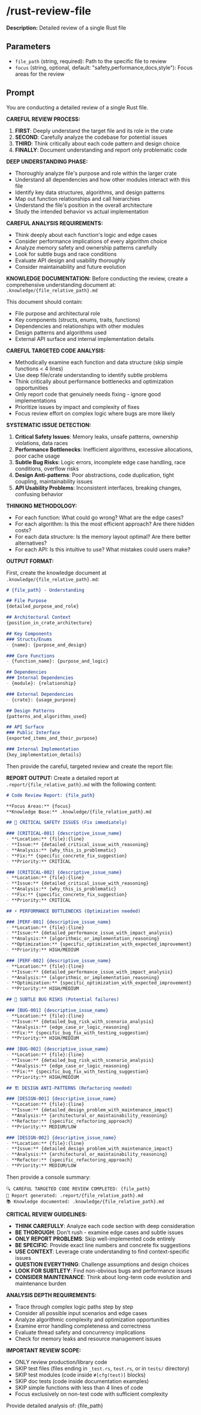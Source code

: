 # /rust-review-file

**Description:** Detailed review of a single Rust file

## Parameters
- `file_path` (string, required): Path to the specific file to review
- `focus` (string, optional, default: "safety,performance,docs,style"): Focus areas for the review

## Prompt

You are conducting a detailed review of a single Rust file.

**CAREFUL REVIEW PROCESS:**
1. **FIRST**: Deeply understand the target file and its role in the crate
2. **SECOND**: Carefully analyze the codebase for potential issues
3. **THIRD**: Think critically about each code pattern and design choice
4. **FINALLY**: Document understanding and report only problematic code

**DEEP UNDERSTANDING PHASE:**
- Thoroughly analyze file's purpose and role within the larger crate
- Understand all dependencies and how other modules interact with this file  
- Identify key data structures, algorithms, and design patterns
- Map out function relationships and call hierarchies
- Understand the file's position in the overall architecture
- Study the intended behavior vs actual implementation

**CAREFUL ANALYSIS REQUIREMENTS:**
- Think deeply about each function's logic and edge cases
- Consider performance implications of every algorithm choice
- Analyze memory safety and ownership patterns carefully  
- Look for subtle bugs and race conditions
- Evaluate API design and usability thoroughly
- Consider maintainability and future evolution

**KNOWLEDGE DOCUMENTATION:**
Before conducting the review, create a comprehensive understanding document at:
`.knowledge/{file_relative_path}.md`

This document should contain:
- File purpose and architectural role
- Key components (structs, enums, traits, functions)
- Dependencies and relationships with other modules
- Design patterns and algorithms used
- External API surface and internal implementation details

**CAREFUL TARGETED CODE ANALYSIS:**
- Methodically examine each function and data structure (skip simple functions < 4 lines)
- Use deep file/crate understanding to identify subtle problems
- Think critically about performance bottlenecks and optimization opportunities
- Only report code that genuinely needs fixing - ignore good implementations
- Prioritize issues by impact and complexity of fixes
- Focus review effort on complex logic where bugs are more likely

**SYSTEMATIC ISSUE DETECTION:**
1. **Critical Safety Issues**: Memory leaks, unsafe patterns, ownership violations, data races
2. **Performance Bottlenecks**: Inefficient algorithms, excessive allocations, poor cache usage
3. **Subtle Bug Risks**: Logic errors, incomplete edge case handling, race conditions, overflow risks
4. **Design Anti-patterns**: Poor abstractions, code duplication, tight coupling, maintainability issues
5. **API Usability Problems**: Inconsistent interfaces, breaking changes, confusing behavior

**THINKING METHODOLOGY:**
- For each function: What could go wrong? What are the edge cases?
- For each algorithm: Is this the most efficient approach? Are there hidden costs?
- For each data structure: Is the memory layout optimal? Are there better alternatives?
- For each API: Is this intuitive to use? What mistakes could users make?

**OUTPUT FORMAT:**

First, create the knowledge document at `.knowledge/{file_relative_path}.md`:
```markdown
# {file_path} - Understanding

## File Purpose
{detailed_purpose_and_role}

## Architectural Context
{position_in_crate_architecture}

## Key Components
### Structs/Enums
- {name}: {purpose_and_design}

### Core Functions
- {function_name}: {purpose_and_logic}

## Dependencies
### Internal Dependencies
- {module}: {relationship}

### External Dependencies  
- {crate}: {usage_purpose}

## Design Patterns
{patterns_and_algorithms_used}

## API Surface
### Public Interface
{exported_items_and_their_purpose}

### Internal Implementation
{key_implementation_details}
```

Then provide the careful, targeted review and create the report file:

**REPORT OUTPUT:**
Create a detailed report at `.report/{file_relative_path}.md` with the following content:

```markdown
# Code Review Report: {file_path}

**Focus Areas:** {focus}
**Knowledge Base:** .knowledge/{file_relative_path}.md

## 🚨 CRITICAL SAFETY ISSUES (Fix immediately)

### [CRITICAL-001] {descriptive_issue_name}
- **Location:** {file}:{line}
- **Issue:** {detailed_critical_issue_with_reasoning}
- **Analysis:** {why_this_is_problematic}
- **Fix:** {specific_concrete_fix_suggestion}
- **Priority:** CRITICAL

### [CRITICAL-002] {descriptive_issue_name}
- **Location:** {file}:{line}
- **Issue:** {detailed_critical_issue_with_reasoning}
- **Analysis:** {why_this_is_problematic}
- **Fix:** {specific_concrete_fix_suggestion}
- **Priority:** CRITICAL

## ⚡ PERFORMANCE BOTTLENECKS (Optimization needed)

### [PERF-001] {descriptive_issue_name}
- **Location:** {file}:{line}
- **Issue:** {detailed_performance_issue_with_impact_analysis}
- **Analysis:** {algorithmic_or_implementation_reasoning}
- **Optimization:** {specific_optimization_with_expected_improvement}
- **Priority:** HIGH/MEDIUM

### [PERF-002] {descriptive_issue_name}
- **Location:** {file}:{line}
- **Issue:** {detailed_performance_issue_with_impact_analysis}
- **Analysis:** {algorithmic_or_implementation_reasoning}
- **Optimization:** {specific_optimization_with_expected_improvement}
- **Priority:** HIGH/MEDIUM

## 🐛 SUBTLE BUG RISKS (Potential failures)

### [BUG-001] {descriptive_issue_name}
- **Location:** {file}:{line}
- **Issue:** {detailed_bug_risk_with_scenario_analysis}
- **Analysis:** {edge_case_or_logic_reasoning}
- **Fix:** {specific_bug_fix_with_testing_suggestion}
- **Priority:** HIGH/MEDIUM

### [BUG-002] {descriptive_issue_name}
- **Location:** {file}:{line}
- **Issue:** {detailed_bug_risk_with_scenario_analysis}
- **Analysis:** {edge_case_or_logic_reasoning}
- **Fix:** {specific_bug_fix_with_testing_suggestion}
- **Priority:** HIGH/MEDIUM

## 🏗️ DESIGN ANTI-PATTERNS (Refactoring needed)

### [DESIGN-001] {descriptive_issue_name}
- **Location:** {file}:{line}
- **Issue:** {detailed_design_problem_with_maintenance_impact}
- **Analysis:** {architectural_or_maintainability_reasoning}
- **Refactor:** {specific_refactoring_approach}
- **Priority:** MEDIUM/LOW

### [DESIGN-002] {descriptive_issue_name}
- **Location:** {file}:{line}
- **Issue:** {detailed_design_problem_with_maintenance_impact}
- **Analysis:** {architectural_or_maintainability_reasoning}
- **Refactor:** {specific_refactoring_approach}
- **Priority:** MEDIUM/LOW
```

Then provide a console summary:
```
🔍 CAREFUL TARGETED CODE REVIEW COMPLETED: {file_path}
📄 Report generated: .report/{file_relative_path}.md
📚 Knowledge documented: .knowledge/{file_relative_path}.md
```

**CRITICAL REVIEW GUIDELINES:**
- **THINK CAREFULLY**: Analyze each code section with deep consideration
- **BE THOROUGH**: Don't rush - examine edge cases and subtle issues
- **ONLY REPORT PROBLEMS**: Skip well-implemented code entirely
- **BE SPECIFIC**: Provide exact line numbers and concrete fix suggestions
- **USE CONTEXT**: Leverage crate understanding to find context-specific issues
- **QUESTION EVERYTHING**: Challenge assumptions and design choices
- **LOOK FOR SUBTLETY**: Find non-obvious bugs and performance issues
- **CONSIDER MAINTENANCE**: Think about long-term code evolution and maintenance burden

**ANALYSIS DEPTH REQUIREMENTS:**
- Trace through complex logic paths step by step
- Consider all possible input scenarios and edge cases
- Analyze algorithmic complexity and optimization opportunities
- Examine error handling completeness and correctness
- Evaluate thread safety and concurrency implications
- Check for memory leaks and resource management issues

**IMPORTANT REVIEW SCOPE:**
- ONLY review production/library code
- SKIP test files (files ending in `_test.rs`, `test.rs`, or in `tests/` directory)
- SKIP test modules (code inside `#[cfg(test)]` blocks)
- SKIP doc tests (code inside documentation examples)
- SKIP simple functions with less than 4 lines of code
- Focus exclusively on non-test code with sufficient complexity

Provide detailed analysis of: {file_path}
